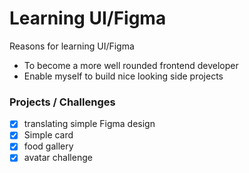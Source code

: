 # Learning UI/Figma

Reasons for learning UI/Figma

- To become a more well rounded frontend developer
- Enable myself to build nice looking side projects

### Projects / Challenges

- [x] translating simple Figma design
- [x] Simple card
- [x] food gallery
- [x] avatar challenge
